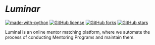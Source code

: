 # *Luminar*

[![made-with-python](https://img.shields.io/badge/Made%20with-Python-1f425f.svg)](https://www.python.org/)
[![GitHub license](https://img.shields.io/github/license/ShouravAhmed/luminar.svg)](https://github.com/ShouravAhmed/Luminar/blob/main/LICENSE)
[![GitHub forks](https://img.shields.io/github/forks/ShouravAhmed/luminar.svg?style=social&label=Fork)](https://github.com/ShouravAhmed/Luminar)
[![GitHub stars](https://img.shields.io/github/stars/ShouravAhmed/luminar.svg?style=social&label=Stars)](https://github.com/ShouravAhmed/Luminar)

Luminal is an online mentor matching platform, where we automate the process of conducting Mentoring Programs and maintain them.
